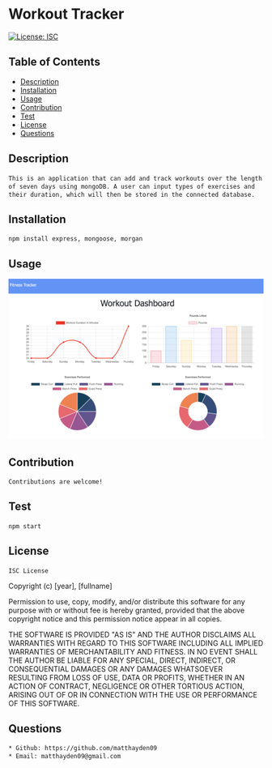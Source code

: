 # Workout Tracker
[![License: ISC](https://img.shields.io/badge/License-ISC-blue.svg)](https://opensource.org/licenses/ISC)
## Table of Contents
* [Description](#description)
* [Installation](#installation)
* [Usage](#usage)
* [Contribution](#contribution)
* [Test](#test)
* [License](#license)
* [Questions](#questions)
## Description
    This is an application that can add and track workouts over the length of seven days using mongoDB. A user can input types of exercises and their duration, which will then be stored in the connected database.
## Installation
    npm install express, mongoose, morgan
## Usage
![Usage](https://github.com/matthayden09/workout_tracker/blob/main/assets/usage.png)
## Contribution
    Contributions are welcome!
## Test
    npm start
## License
    ISC License

  Copyright (c) [year], [fullname]
  
  Permission to use, copy, modify, and/or distribute this software for any
  purpose with or without fee is hereby granted, provided that the above
  copyright notice and this permission notice appear in all copies.
  
  THE SOFTWARE IS PROVIDED "AS IS" AND THE AUTHOR DISCLAIMS ALL WARRANTIES
  WITH REGARD TO THIS SOFTWARE INCLUDING ALL IMPLIED WARRANTIES OF
  MERCHANTABILITY AND FITNESS. IN NO EVENT SHALL THE AUTHOR BE LIABLE FOR
  ANY SPECIAL, DIRECT, INDIRECT, OR CONSEQUENTIAL DAMAGES OR ANY DAMAGES
  WHATSOEVER RESULTING FROM LOSS OF USE, DATA OR PROFITS, WHETHER IN AN
  ACTION OF CONTRACT, NEGLIGENCE OR OTHER TORTIOUS ACTION, ARISING OUT OF
  OR IN CONNECTION WITH THE USE OR PERFORMANCE OF THIS SOFTWARE.
## Questions
    * Github: https://github.com/matthayden09
    * Email: matthayden09@gmail.com